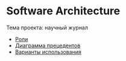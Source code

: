 # Software Architecture
Тема проекта: научный журнал

* [Роли](https://github.com/h31/SoftwareArchitecture/blob/master/Roles.md)
* [Диаграмма прецедентов](https://raw.githubusercontent.com/h31/SoftwareArchitecture/master/UseCase.svg)
* [Варианты использования](https://github.com/h31/SoftwareArchitecture/blob/master/UseCase.md)
